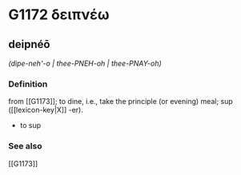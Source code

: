 # G1172 δειπνέω

## deipnéō

_(dipe-neh'-o | thee-PNEH-oh | thee-PNAY-oh)_

### Definition

from [[G1173]]; to dine, i.e., take the principle (or evening) meal; sup ([[lexicon-key|X]] -er).

- to sup

### See also

[[G1173]]

